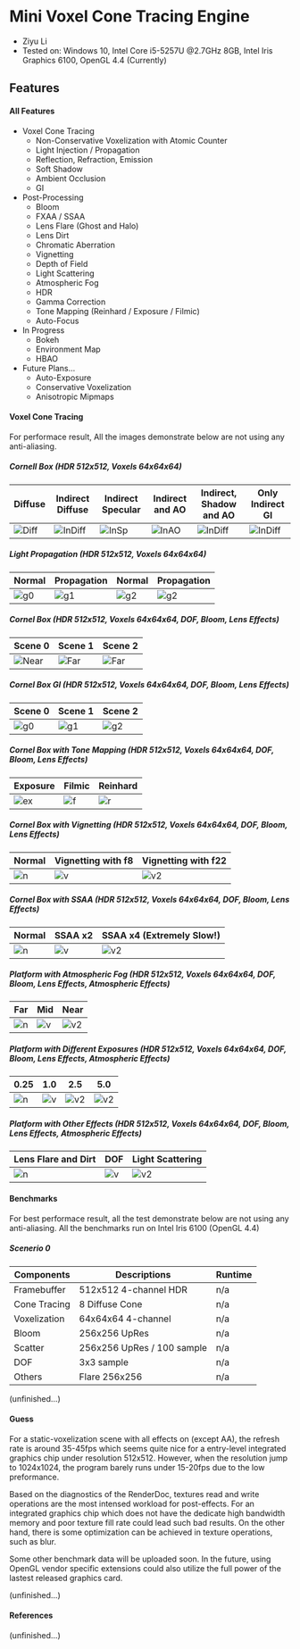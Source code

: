 
Mini Voxel Cone Tracing Engine
======================
* Ziyu Li
* Tested on: Windows 10, Intel Core i5-5257U @2.7GHz 8GB, Intel Iris Graphics 6100, OpenGL 4.4 (Currently)

## Features
#### All Features
 - Voxel Cone Tracing
	- Non-Conservative Voxelization with Atomic Counter
	- Light Injection / Propagation
	- Reflection, Refraction, Emission
	- Soft Shadow
	- Ambient Occlusion
	- GI
- Post-Processing
	- Bloom
	- FXAA / SSAA
	- Lens Flare (Ghost and Halo)
	- Lens Dirt
	- Chromatic Aberration
	- Vignetting
	- Depth of Field
	- Light Scattering
	- Atmospheric Fog
	- HDR
	- Gamma Correction
	- Tone Mapping (Reinhard / Exposure / Filmic)
	- Auto-Focus
- In Progress
	- Bokeh
	- Environment Map
	- HBAO
- Future Plans...
	- Auto-Exposure
	- Conservative Voxelization
	- Anisotropic Mipmaps



#### Voxel Cone Tracing
For performace result, All the images demonstrate below are not using any anti-aliasing.

##### Cornell Box (HDR 512x512, Voxels 64x64x64)
| Diffuse | Indirect Diffuse | Indirect Specular | Indirect and AO | Indirect, Shadow and AO | Only Indirect GI |
| ----- | ----- | ----- | ----- | ----- | ----- |
| ![Diff](img/cD.bmp) | ![InDiff](img/cD_GI.bmp) | ![InSp](img/cD_GI_S.bmp) | ![InAO](img/cD_GI_S_AO.bmp) | ![InDiff](img/cDX.bmp) |  ![InDiff](img/cGI.bmp) |

##### Light Propagation (HDR 512x512, Voxels 64x64x64)
| Normal | Propagation | Normal | Propagation |
| ----- | ----- | ----- | ----- |
| ![g0](img/n.bmp) | ![g1](img/p.bmp) | ![g2](img/light.bmp) | ![g2](img/light0.bmp) |

##### Cornel Box (HDR 512x512, Voxels 64x64x64, DOF, Bloom, Lens Effects)
| Scene 0 | Scene 1| Scene 2 |
| ----- | ----- | ----- |
| ![Near](img/cornelbox0.bmp) | ![Far](img/cornelbox1.bmp) | ![Far](img/cornelbox2.bmp) |

##### Cornel Box GI (HDR 512x512, Voxels 64x64x64, DOF, Bloom, Lens Effects)
| Scene 0 | Scene 1 | Scene 2 |
| ----- | ----- | ----- |
| ![g0](img/GI0.bmp) | ![g1](img/GI1.bmp) | ![g2](img/GI2.bmp) |

##### Cornel Box with Tone Mapping (HDR 512x512, Voxels 64x64x64, DOF, Bloom, Lens Effects)
| Exposure | Filmic | Reinhard |
| ----- | ----- | ----- |
| ![ex](img/t_exp.bmp) | ![f](img/t_fm.bmp) | ![r](img/t_reh.bmp) |


##### Cornel Box with Vignetting (HDR 512x512, Voxels 64x64x64, DOF, Bloom, Lens Effects)
| Normal | Vignetting with f8 | Vignetting with f22 |
| ----- | ----- | ----- |
| ![n](img/V.bmp) | ![v](img/Vy8.bmp) | ![v2](img/Vy22.bmp) |

##### Cornel Box with SSAA (HDR 512x512, Voxels 64x64x64, DOF, Bloom, Lens Effects)
| Normal | SSAA x2 | SSAA x4 (Extremely Slow!) |
| ----- | ----- | ----- |
| ![n](img/512.bmp) | ![v](img/512aa.bmp) | ![v2](img/512aa4.bmp) |


##### Platform with Atmospheric Fog (HDR 512x512, Voxels 64x64x64, DOF, Bloom, Lens Effects, Atmospheric Effects)
| Far | Mid | Near |
| ----- | ----- | ----- |
| ![n](img/fog_far.bmp) | ![v](img/fog_mid.bmp) | ![v2](img/fog_near.bmp) |

##### Platform with Different Exposures (HDR 512x512, Voxels 64x64x64, DOF, Bloom, Lens Effects, Atmospheric Effects)
| 0.25 | 1.0 | 2.5 | 5.0 |
| ----- | ----- | ----- | ----- |
| ![n](img/exp+0.25.bmp) | ![v](img/exp+1.0.bmp) | ![v2](img/exp+2.5.bmp) | ![v2](img/exp+5.bmp) |

##### Platform with Other Effects (HDR 512x512, Voxels 64x64x64, DOF, Bloom, Lens Effects, Atmospheric Effects)
| Lens Flare and Dirt | DOF | Light Scattering |
| ----- | ----- | ----- |
| ![n](img/lens0.bmp) | ![v](img/dof.bmp) | ![v2](img/scatter.bmp) |

#### Benchmarks
For best performace result, all the test demonstrate below are not using any anti-aliasing.
All the benchmarks run on Intel Iris 6100 (OpenGL 4.4)

##### Scenerio 0

| Components   | Descriptions               | Runtime |
|--------------|----------------------------|---------|
| Framebuffer  | 512x512 4-channel HDR      |   n/a   |
| Cone Tracing | 8 Diffuse Cone             |   n/a   |
| Voxelization | 64x64x64 4-channel         |   n/a   |
| Bloom        | 256x256 UpRes              |   n/a   |
| Scatter      | 256x256 UpRes / 100 sample |   n/a   |
| DOF          | 3x3 sample                 |   n/a   |
| Others       | Flare 256x256              |   n/a   |

(unfinished...)

#### Guess

For a static-voxelization scene with all effects on (except AA),
the refresh rate is around 35-45fps which seems quite nice for a entry-level integrated graphics chip under resolution 512x512.
However, when the resolution jump to 1024x1024, the program barely runs under 15-20fps due to the low preformance.

Based on the diagnostics of the RenderDoc, textures read and write operations are the most intensed workload for post-effects.
For an integrated graphics chip which does not have the dedicate high bandwidth memory and poor texture fill rate could lead such bad results.
On the other hand, there is some optimization can be achieved in texture operations, such as blur.

Some other benchmark data will be uploaded soon.
In the future, using OpenGL vendor specific extensions could also utilize the full power of the lastest released graphics card.

(unfinished...)

#### References

(unfinished...)


